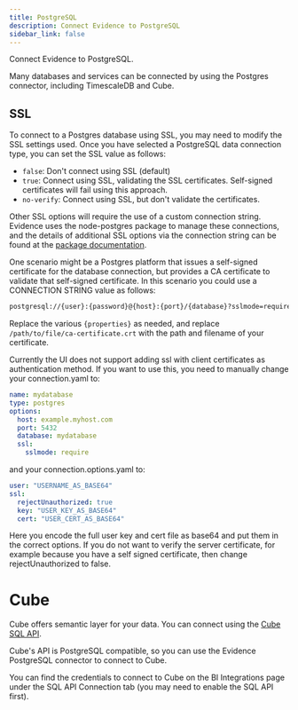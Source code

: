 ```yaml
---
title: PostgreSQL
description: Connect Evidence to PostgreSQL
sidebar_link: false
---
```


Connect Evidence to PostgreSQL.

Many databases and services can be connected by using the Postgres connector, including TimescaleDB and Cube.

## SSL

To connect to a Postgres database using SSL, you may need to modify the SSL settings used. Once you have selected a PostgreSQL data connection type, you can set the SSL value as follows:
 - `false`: Don't connect using SSL (default)
 - `true`: Connect using SSL, validating the SSL certificates. Self-signed certificates will fail using this approach.
 - `no-verify`: Connect using SSL, but don't validate the certificates.

Other SSL options will require the use of a custom connection string. Evidence uses the node-postgres package to manage these connections, and the details of additional SSL options via the connection string can be found at the [package documentation](https://node-postgres.com/features/ssl).

One scenario might be a Postgres platform that issues a self-signed certificate for the database connection, but provides a CA certificate to validate that self-signed certificate. In this scenario you could use a CONNECTION STRING value as follows: 

```markdown
postgresql://{user}:{password}@{host}:{port}/{database}?sslmode=require&sslrootcert=/path/to/file/ca-certificate.crt
```

Replace the various `{properties}` as needed, and replace `/path/to/file/ca-certificate.crt` with the path and filename of your certificate.

Currently the UI does not support adding ssl with client certificates as authentication method. If you want to use this, you need to manually change your connection.yaml to:

```yaml
name: mydatabase
type: postgres
options:
  host: example.myhost.com
  port: 5432
  database: mydatabase
  ssl:
    sslmode: require
```

and your connection.options.yaml to:

```yaml
user: "USERNAME_AS_BASE64"
ssl:
  rejectUnauthorized: true
  key: "USER_KEY_AS_BASE64"
  cert: "USER_CERT_AS_BASE64"

```

Here you encode the full user key and cert file as base64 and put them in the correct options. If you do not want to verify the server certificate, for example because you have a self signed certificate, then change rejectUnauthorized to false.


# Cube

Cube offers semantic layer for your data. You can connect using the [Cube SQL API](https://cube.dev/docs/product/apis-integrations/sql-api). 

Cube's API is PostgreSQL compatible, so you can use the Evidence PostgreSQL connector to connect to Cube.

You can find the credentials to connect to Cube on the BI Integrations page under the SQL API Connection tab (you may need to enable the SQL API first).